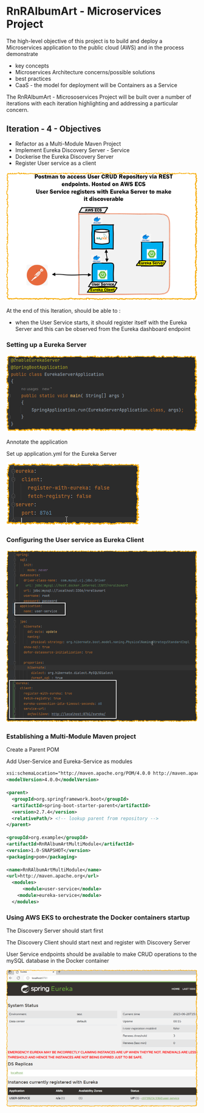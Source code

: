 # RnRAlbumArt - Microservices Project

The high-level objective of this project is to build and deploy a Microservices application to the public cloud (AWS) and in the process demonstrate
* key concepts
* Microservices Architecture concerns/possible solutions
* best practices
* CaaS - the model for deployment will be Containers as a Service


The RnRAlbumArt - Micrososervices Project will be built over a number of iterations with each iteration highlighting and addressing a particular concern.

## Iteration  - 4 - Objectives

* Refactor as a Multi-Module Maven Project
* Implement Eureka Discovery Server - Service
* Dockerise the Eureka Discovery Server
* Register User service as a client

![](Images/eureka.png)

At the end of this Iteration, should be able to :

* when the User Service starts, it should register itself with the Eureka Server and this can be observed from the Eureka dashboard endpoint


### Setting up a Eureka Server

![](Images/eureka%20annotation.png)

Annotate the application

Set up application.yml for the Eureka Server

![](Images/eureka%20config.png)

### Configuring the User service as Eureka Client

![](Images/eureka%20client%20config.png)

### Establishing a Multi-Module Maven project

Create a Parent POM

Add User-Service and Eureka-Service as modules

```xml
xsi:schemaLocation="http://maven.apache.org/POM/4.0.0 http://maven.apache.org/xsd/maven-4.0.0.xsd">
<modelVersion>4.0.0</modelVersion>

<parent>
  <groupId>org.springframework.boot</groupId>
  <artifactId>spring-boot-starter-parent</artifactId>
  <version>2.7.4</version>
  <relativePath/> <!-- lookup parent from repository -->
</parent>

<groupId>org.example</groupId>
<artifactId>RnRAlbumArtMultiModule</artifactId>
<version>1.0-SNAPSHOT</version>
<packaging>pom</packaging>

<name>RnRAlbumArtMultiModule</name>
<url>http://maven.apache.org</url>
  <modules>
      <module>user-service</module>
    <module>eureka-service</module>
  </modules>
```


### Using AWS EKS to orchestrate the Docker containers startup

The Discovery Server should start first

The Discovery Client should start next and register with Discovery Server

User Service endpoints should be available to make CRUD operations to the mySQL database in the Docker container

![](Images/eureka%20dashboard.png)

